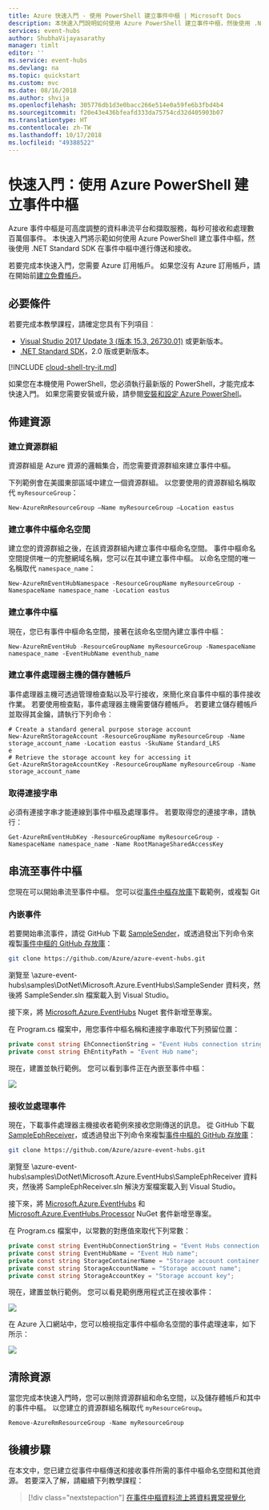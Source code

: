 ```yaml
---
title: Azure 快速入門 - 使用 PowerShell 建立事件中樞 | Microsoft Docs
description: 本快速入門說明如何使用 Azure PowerShell 建立事件中樞，然後使用 .NET Standard SDK 傳送和接收事件。
services: event-hubs
author: ShubhaVijayasarathy
manager: timlt
editor: ''
ms.service: event-hubs
ms.devlang: na
ms.topic: quickstart
ms.custom: mvc
ms.date: 08/16/2018
ms.author: shvija
ms.openlocfilehash: 305776db1d3e0bacc266e514e0a59fe6b3fbd4b4
ms.sourcegitcommit: f20e43e436bfeafd333da75754cd32d405903b07
ms.translationtype: HT
ms.contentlocale: zh-TW
ms.lasthandoff: 10/17/2018
ms.locfileid: "49388522"
---
```

# <a name="quickstart-create-an-event-hub-using-azure-powershell"></a>快速入門：使用 Azure PowerShell 建立事件中樞

Azure 事件中樞是可高度調整的資料串流平台和擷取服務，每秒可接收和處理數百萬個事件。 本快速入門將示範如何使用 Azure PowerShell 建立事件中樞，然後使用 .NET Standard SDK 在事件中樞中進行傳送和接收。

若要完成本快速入門，您需要 Azure 訂用帳戶。 如果您沒有 Azure 訂用帳戶，請在開始前[建立免費帳戶][]。

## <a name="prerequisites"></a>必要條件

若要完成本教學課程，請確定您具有下列項目︰

- [Visual Studio 2017 Update 3 (版本 15.3, 26730.01)](http://www.visualstudio.com/vs) 或更新版本。
- [.NET Standard SDK](https://www.microsoft.com/net/download/windows)，2.0 版或更新版本。

[!INCLUDE [cloud-shell-try-it.md](../../includes/cloud-shell-try-it.md)]

如果您在本機使用 PowerShell，您必須執行最新版的 PowerShell，才能完成本快速入門。 如果您需要安裝或升級，請參閱[安裝和設定 Azure PowerShell](https://docs.microsoft.com/powershell/azure/install-azurerm-ps?view=azurermps-5.7.0)。

## <a name="provision-resources"></a>佈建資源

### <a name="create-a-resource-group"></a>建立資源群組

資源群組是 Azure 資源的邏輯集合，而您需要資源群組來建立事件中樞。 

下列範例會在美國東部區域中建立一個資源群組。 以您要使用的資源群組名稱取代 `myResourceGroup`：

```azurepowershell-interactive
New-AzureRmResourceGroup –Name myResourceGroup –Location eastus
```

### <a name="create-an-event-hubs-namespace"></a>建立事件中樞命名空間

建立您的資源群組之後，在該資源群組內建立事件中樞命名空間。 事件中樞命名空間提供唯一的完整網域名稱，您可以在其中建立事件中樞。 以命名空間的唯一名稱取代 `namespace_name`：

```azurepowershell-interactive
New-AzureRmEventHubNamespace -ResourceGroupName myResourceGroup -NamespaceName namespace_name -Location eastus
```

### <a name="create-an-event-hub"></a>建立事件中樞

現在，您已有事件中樞命名空間，接著在該命名空間內建立事件中樞：

```azurepowershell-interactive
New-AzureRmEventHub -ResourceGroupName myResourceGroup -NamespaceName namespace_name -EventHubName eventhub_name
```

### <a name="create-a-storage-account-for-event-processor-host"></a>建立事件處理器主機的儲存體帳戶

事件處理器主機可透過管理檢查點以及平行接收，來簡化來自事件中樞的事件接收作業。 若要使用檢查點，事件處理器主機需要儲存體帳戶。 若要建立儲存體帳戶並取得其金鑰，請執行下列命令：

```azurepowershell-interactive
# Create a standard general purpose storage account 
New-AzureRmStorageAccount -ResourceGroupName myResourceGroup -Name storage_account_name -Location eastus -SkuName Standard_LRS 
e
# Retrieve the storage account key for accessing it
Get-AzureRmStorageAccountKey -ResourceGroupName myResourceGroup -Name storage_account_name
```

### <a name="get-the-connection-string"></a>取得連接字串

必須有連接字串才能連線到事件中樞及處理事件。 若要取得您的連接字串，請執行：

```azurepowershell-interactive
Get-AzureRmEventHubKey -ResourceGroupName myResourceGroup -NamespaceName namespace_name -Name RootManageSharedAccessKey
```

## <a name="stream-into-event-hubs"></a>串流至事件中樞

您現在可以開始串流至事件中樞。 您可以從[事件中樞存放庫](https://github.com/Azure/azure-event-hubs)下載範例，或複製 Git

### <a name="ingest-events"></a>內嵌事件

若要開始串流事件，請從 GitHub 下載 [SampleSender](https://github.com/Azure/azure-event-hubs/tree/master/samples/DotNet/Microsoft.Azure.EventHubs/SampleSender)，或透過發出下列命令來複製[事件中樞的 GitHub 存放庫](https://github.com/Azure/azure-event-hubs)：

```bash
git clone https://github.com/Azure/azure-event-hubs.git
```

瀏覽至 \azure-event-hubs\samples\DotNet\Microsoft.Azure.EventHubs\SampleSender 資料夾，然後將 SampleSender.sln 檔案載入到 Visual Studio。

接下來，將 [Microsoft.Azure.EventHubs](https://www.nuget.org/packages/Microsoft.Azure.EventHubs/) Nuget 套件新增至專案。

在 Program.cs 檔案中，用您事件中樞名稱和連接字串取代下列預留位置：

```C#
private const string EhConnectionString = "Event Hubs connection string";
private const string EhEntityPath = "Event Hub name";

```

現在，建置並執行範例。 您可以看到事件正在內嵌至事件中樞：

![][3]

### <a name="receive-and-process-events"></a>接收並處理事件

現在，下載事件處理器主機接收者範例來接收您剛傳送的訊息。 從 GitHub 下載 [SampleEphReceiver](https://github.com/Azure/azure-event-hubs/tree/master/samples/DotNet/Microsoft.Azure.EventHubs/SampleEphReceiver)，或透過發出下列命令來複製[事件中樞的 GitHub 存放庫](https://github.com/Azure/azure-event-hubs)：

```bash
git clone https://github.com/Azure/azure-event-hubs.git
```

瀏覽至 \azure-event-hubs\samples\DotNet\Microsoft.Azure.EventHubs\SampleEphReceiver 資料夾，然後將 SampleEphReceiver.sln 解決方案檔案載入到 Visual Studio。

接下來，將 [Microsoft.Azure.EventHubs](https://www.nuget.org/packages/Microsoft.Azure.EventHubs/) 和 [Microsoft.Azure.EventHubs.Processor](https://www.nuget.org/packages/Microsoft.Azure.EventHubs.Processor/) NuGet 套件新增至專案。

在 Program.cs 檔案中，以常數的對應值來取代下列常數：

```C#
private const string EventHubConnectionString = "Event Hubs connection string";
private const string EventHubName = "Event Hub name";
private const string StorageContainerName = "Storage account container name";
private const string StorageAccountName = "Storage account name";
private const string StorageAccountKey = "Storage account key";
```

現在，建置並執行範例。 您可以看見範例應用程式正在接收事件：

![][4]

在 Azure 入口網站中，您可以檢視指定事件中樞命名空間的事件處理速率，如下所示：

![][5]

## <a name="clean-up-resources"></a>清除資源

當您完成本快速入門時，您可以刪除資源群組和命名空間，以及儲存體帳戶和其中的事件中樞。 以您建立的資源群組名稱取代 `myResourceGroup`。 

```azurepowershell-interactive
Remove-AzureRmResourceGroup -Name myResourceGroup
```

## <a name="next-steps"></a>後續步驟

在本文中，您已建立從事件中樞傳送和接收事件所需的事件中樞命名空間和其他資源。 若要深入了解，請繼續下列教學課程：

> [!div class="nextstepaction"]
> [在事件中樞資料流上將資料異常視覺化](event-hubs-tutorial-visualize-anomalies.md)

[建立免費帳戶]: https://azure.microsoft.com/free/?ref=microsoft.com&utm_source=microsoft.com&utm_medium=docs&utm_campaign=visualstudio
[Install and Configure Azure PowerShell]: https://docs.microsoft.com/powershell/azure/install-azurerm-ps
[New-AzureRmResourceGroup]: https://docs.microsoft.com/powershell/module/azurerm.resources/new-azurermresourcegroup
[fully qualified domain name]: https://wikipedia.org/wiki/Fully_qualified_domain_name
[3]: ./media/event-hubs-quickstart-powershell/sender1.png
[4]: ./media/event-hubs-quickstart-powershell/receiver1.png
[5]: ./media/event-hubs-quickstart-powershell/metrics.png

